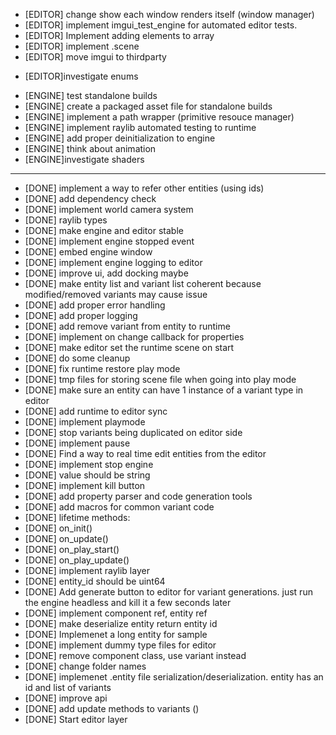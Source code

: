 + [EDITOR] change show each window renders itself (window manager)
+ [EDITOR] implement imgui_test_engine for automated editor tests.
+ [EDITOR] Implement adding elements to array
+ [EDITOR] implement .scene
+ [EDITOR] move imgui to thirdparty
* [EDITOR]investigate enums

+ [ENGINE] test standalone builds
+ [ENGINE] create a packaged asset file for standalone builds
+ [ENGINE] implement a path wrapper (primitive resouce manager)
+ [ENGINE] implement raylib automated testing to runtime
+ [ENGINE] add proper deinitialization to engine
+ [ENGINE] think about animation
+ [ENGINE]investigate shaders

-----------------------------------------
* [DONE] implement a way to refer other entities (using ids)
* [DONE] add dependency check
* [DONE] implement world camera system
* [DONE] raylib types
* [DONE] make engine and editor stable
* [DONE] implement engine stopped event
* [DONE] embed engine window
* [DONE] implement engine logging to editor
* [DONE] improve ui, add docking maybe
* [DONE] make entity list and variant list coherent because modified/removed variants may cause issue 
* [DONE] add proper error handling 
* [DONE] add proper logging
* [DONE] add remove variant from entity to runtime
* [DONE] implement on change callback for properties
* [DONE] make editor set the runtime scene on start
* [DONE] do some cleanup
* [DONE] fix runtime restore play mode
* [DONE] tmp files for storing scene file when going into play mode
* [DONE] make sure an entity can have 1 instance of a variant type in editor
* [DONE] add runtime to editor sync
* [DONE] implement playmode
* [DONE] stop variants being duplicated on editor side
* [DONE] implement pause
* [DONE] Find a way to real time edit entities from the editor
* [DONE] implement stop engine
* [DONE] value should be string
* [DONE] implement kill button
* [DONE] add property parser and code generation tools
* [DONE] add macros for common variant code
* [DONE] lifetime methods:
* [DONE] on_init()
* [DONE] on_update()
* [DONE] on_play_start()
* [DONE] on_play_update()
* [DONE] implement raylib layer
* [DONE] entity_id should be uint64
* [DONE] Add generate button to editor for variant generations. just run the engine headless and kill it a few seconds later
* [DONE] implement component ref, entity ref
* [DONE] make deserialize entity return entity id 
* [DONE] Implemenet a long entity for sample
* [DONE] implement dummy type files for editor
* [DONE] remove component class, use variant instead
* [DONE] change folder names
* [DONE] implemenet .entity file serialization/deserialization. entity has an id and list of variants
* [DONE] improve api
* [DONE] add update methods to variants ()
* [DONE] Start editor layer

